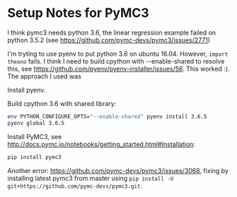 # Setup Notes for PyMC3



I think pymc3 needs python 3.6, the linear regression example failed on python 3.5.2 (see https://github.com/pymc-devs/pymc3/issues/2771)

I'm tryting to use pyenv to put python 3.6 on ubuntu 16.04. However, `import theano` fails. I think I need to build cpython with --enable-shared to resolve this, see https://github.com/pyenv/pyenv-installer/issues/56. This worked :). The approach I used was

Install pyenv.

Build cpython 3.6 with shared library:
```bash
env PYTHON_CONFIGURE_OPTS="--enable-shared" pyenv install 3.6.5
pyenv global 3.6.5
```

Install PyMC3, see http://docs.pymc.io/notebooks/getting_started.html#Installation:
```bash
pip install pymc3
```

Another error: https://github.com/pymc-devs/pymc3/issues/3068, fixing by installing latest pymc3 from master using `pip install -U git+https://github.com/pymc-devs/pymc3.git`.